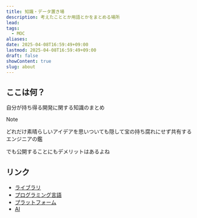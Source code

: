 ```yaml
---
title: 知識・データ置き場
description: 考えたこととか用語とかをまとめる場所
lead: 
tags:
  - MOC
aliases: 
date: 2025-04-08T16:59:49+09:00
lastmod: 2025-04-08T16:59:49+09:00
draft: false
showContent: true
slug: about
---
```

## ここは何？
自分が持ち得る開発に関する知識のまとめ

> [!note]
> どれだけ素晴らしいアイデアを思いついても隠して宝の持ち腐れにせず共有するエンジニアの鑑
> 
> でも公開することにもデメリットはあるよね

## リンク
- [ライブラリ](libs/ライブラリ.md)
- [プログラミング言語](lang/プログラミング言語.md)
- [プラットフォーム](platform/プラットフォーム.md)
- [AI](../AI/AI.md)
